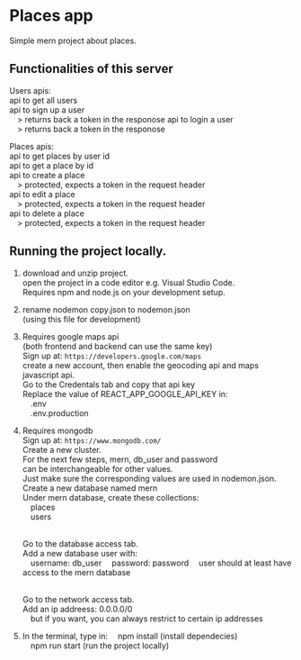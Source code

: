 # Places app

Simple mern project about places.

## Functionalities of this server

Users apis:<br>
api to get all users<br>
api to sign up a user<br>
&emsp;> returns back a token in the responose
api to login a user<br>
&emsp;> returns back a token in the responose

Places apis:<br>
api to get places by user id<br>
api to get a place by id<br>
api to create a place<br>
&emsp;> protected, expects a token in the request header<br>
api to edit a place<br>
&emsp;> protected, expects a token in the request header<br>
api to delete a place<br>
&emsp;> protected, expects a token in the request header<br>

## Running the project locally.

1. download and unzip project.<br>
   open the project in a code editor e.g. Visual Studio Code.<br>
   Requires npm and node.js on your development setup.<br>

2. rename nodemon copy.json to nodemon.json<br>
   (using this file for development)<br>

3. Requires google maps api<br>
   (both frontend and backend can use the same key)<br>
   Sign up at: `https://developers.google.com/maps`<br>
   create a new account, then enable the geocoding api and maps javascript api.<br>
   Go to the Credentals tab and copy that api key<br>
   Replace the value of REACT_APP_GOOGLE_API_KEY in:<br>
   &emsp;.env<br>
   &emsp;.env.production<br>

4. Requires mongodb<br>
   Sign up at: `https://www.mongodb.com/`<br>
   Create a new cluster.<br>
   For the next few steps, mern, db_user and password<br>
   can be interchangeable for other values.<br>
   Just make sure the corresponding values are used in nodemon.json.<br>
   Create a new database named mern<br>
   Under mern database, create these collections:<br>
      &emsp;places<br>
      &emsp;users<br><br>

   Go to the database access tab.<br>
   Add a new database user with:<br>
      &emsp;username: db_user
      &emsp;password: password
      &emsp;user should at least have access to the mern database<br><br>
      
   Go to the network access tab.<br>
   Add an ip addreess: 0.0.0.0/0<br>
      &emsp;but if you want, you can always restrict to certain ip addresses

5. In the terminal, type in:
   &emsp;npm install (install dependecies)<br>
   &emsp;npm run start (run the project locally)<br>

